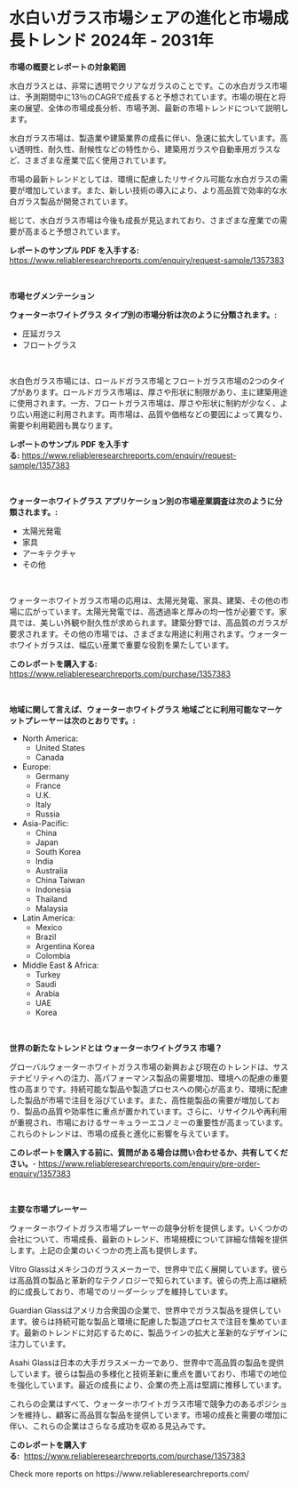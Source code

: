 <p><h1>水白いガラス市場シェアの進化と市場成長トレンド 2024年 - 2031年</h1></p><p><strong>市場の概要とレポートの対象範囲</strong></p>
<p><p>水白ガラスとは、非常に透明でクリアなガラスのことです。この水白ガラス市場は、予測期間中に13％のCAGRで成長すると予想されています。市場の現在と将来の展望、全体の市場成長分析、市場予測、最新の市場トレンドについて説明します。</p><p>水白ガラス市場は、製造業や建築業界の成長に伴い、急速に拡大しています。高い透明性、耐久性、耐候性などの特性から、建築用ガラスや自動車用ガラスなど、さまざまな産業で広く使用されています。</p><p>市場の最新トレンドとしては、環境に配慮したリサイクル可能な水白ガラスの需要が増加しています。また、新しい技術の導入により、より高品質で効率的な水白ガラス製品が開発されています。</p><p>総じて、水白ガラス市場は今後も成長が見込まれており、さまざまな産業での需要が高まると予想されています。</p></p>
<p><strong>レポートのサンプル PDF を入手する:</strong> <a href="https://www.reliableresearchreports.com/enquiry/request-sample/1357383">https://www.reliableresearchreports.com/enquiry/request-sample/1357383</a></p>
<p>&nbsp;</p>
<p><strong>市場セグメンテーション</strong></p>
<p><strong>ウォーターホワイトグラス タイプ別の市場分析は次のように分類されます。:</strong></p>
<p><ul><li>圧延ガラス</li><li>フロートグラス</li></ul></p>
<p>&nbsp;</p>
<p><p>水白色ガラス市場には、ロールドガラス市場とフロートガラス市場の2つのタイプがあります。ロールドガラス市場は、厚さや形状に制限があり、主に建築用途に使用されます。一方、フロートガラス市場は、厚さや形状に制約が少なく、より広い用途に利用されます。両市場は、品質や価格などの要因によって異なり、需要や利用範囲も異なります。</p></p>
<p><strong>レポートのサンプル PDF を入手する:</strong>&nbsp;<a href="https://www.reliableresearchreports.com/enquiry/request-sample/1357383">https://www.reliableresearchreports.com/enquiry/request-sample/1357383</a></p>
<p>&nbsp;</p>
<p><strong> ウォーターホワイトグラス アプリケーション別の市場産業調査は次のように分類されます。:</strong></p>
<p><ul><li>太陽光発電</li><li>家具</li><li>アーキテクチャ</li><li>その他</li></ul></p>
<p>&nbsp;</p>
<p><p>ウォーターホワイトガラス市場の応用は、太陽光発電、家具、建築、その他の市場に広がっています。太陽光発電では、高透過率と厚みの均一性が必要です。家具では、美しい外観や耐久性が求められます。建築分野では、高品質のガラスが要求されます。その他の市場では、さまざまな用途に利用されます。ウォーターホワイトガラスは、幅広い産業で重要な役割を果たしています。</p></p>
<p><strong>このレポートを購入する:</strong>&nbsp; <a href="https://www.reliableresearchreports.com/purchase/1357383">https://www.reliableresearchreports.com/purchase/1357383</a></p>
<p>&nbsp;</p>
<p><strong>地域に関して言えば、ウォーターホワイトグラス 地域ごとに利用可能なマーケットプレーヤーは次のとおりです。:</strong></p>
<p><ul>
    <li>
        North America:
        <ul>
            <li>United States</li>
            <li>Canada</li>
        </ul>
    </li>
    <li>
        Europe:
        <ul>
            <li>Germany</li>
            <li>France</li>
            <li>U.K.</li>
            <li>Italy</li>
            <li>Russia</li>
        </ul>
    </li>
    <li>
        Asia-Pacific:
        <ul>
            <li>China</li>
            <li>Japan</li>
            <li>South Korea</li>
            <li>India</li>
            <li>Australia</li>
            <li>China Taiwan</li>
            <li>Indonesia</li>
            <li>Thailand</li>
            <li>Malaysia</li>
        </ul>
    </li>
    <li>
        Latin America:
        <ul>
            <li>Mexico</li>
            <li>Brazil</li>
            <li>Argentina Korea</li>
            <li>Colombia</li>
        </ul>
    </li>
    <li>
        Middle East & Africa:
        <ul>
            <li>Turkey</li>
            <li>Saudi</li>
            <li>Arabia</li>
            <li>UAE</li>
            <li>Korea</li>
        </ul>
    </li>
    </ul></p>
<p>&nbsp;</p>
<p><strong>世界の新たなトレンドとは ウォーターホワイトグラス 市場？</strong></p>
<p><p>グローバルウォーターホワイトガラス市場の新興および現在のトレンドは、サステナビリティへの注力、高パフォーマンス製品の需要増加、環境への配慮の重要性の高まりです。持続可能な製品や製造プロセスへの関心が高まり、環境に配慮した製品が市場で注目を浴びています。また、高性能製品の需要が増加しており、製品の品質や効率性に重点が置かれています。さらに、リサイクルや再利用が重視され、市場におけるサーキュラーエコノミーの重要性が高まっています。これらのトレンドは、市場の成長と進化に影響を与えています。</p></p>
<p><strong>このレポートを購入する前に、質問がある場合は問い合わせるか、共有してください。</strong>- <a href="https://www.reliableresearchreports.com/enquiry/pre-order-enquiry/1357383">https://www.reliableresearchreports.com/enquiry/pre-order-enquiry/1357383</a></p>
<p>&nbsp;</p>
<p><strong>主要な市場プレーヤー</strong></p>
<p><p>ウォーターホワイトガラス市場プレーヤーの競争分析を提供します。いくつかの会社について、市場成長、最新のトレンド、市場規模について詳細な情報を提供します。上記の企業のいくつかの売上高も提供します。</p><p>Vitro Glassはメキシコのガラスメーカーで、世界中で広く展開しています。彼らは高品質の製品と革新的なテクノロジーで知られています。彼らの売上高は継続的に成長しており、市場でのリーダーシップを維持しています。</p><p>Guardian Glassはアメリカ合衆国の企業で、世界中でガラス製品を提供しています。彼らは持続可能な製品と環境に配慮した製造プロセスで注目を集めています。最新のトレンドに対応するために、製品ラインの拡大と革新的なデザインに注力しています。</p><p>Asahi Glassは日本の大手ガラスメーカーであり、世界中で高品質の製品を提供しています。彼らは製品の多様化と技術革新に重点を置いており、市場での地位を強化しています。最近の成長により、企業の売上高は堅調に推移しています。</p><p>これらの企業はすべて、ウォーターホワイトガラス市場で競争力のあるポジションを維持し、顧客に高品質な製品を提供しています。市場の成長と需要の増加に伴い、これらの企業はさらなる成功を収める見込みです。</p></p>
<p><strong>このレポートを購入する:</strong>&nbsp;&nbsp;<a href="https://www.reliableresearchreports.com/purchase/1357383">https://www.reliableresearchreports.com/purchase/1357383</a></p>
<p>Check more reports on https://www.reliableresearchreports.com/</p>